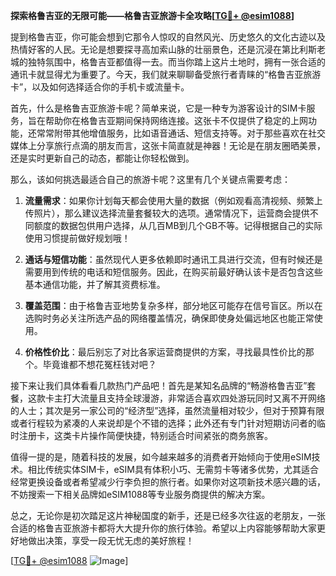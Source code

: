 **探索格鲁吉亚的无限可能——格鲁吉亚旅游卡全攻略[[TG💪+ @esim1088](https://t.me/s/esim1088)]**

提到格鲁吉亚，你可能会想到它那令人惊叹的自然风光、历史悠久的文化古迹以及热情好客的人民。无论是想要探寻高加索山脉的壮丽景色，还是沉浸在第比利斯老城的独特氛围中，格鲁吉亚都值得一去。而当你踏上这片土地时，拥有一张合适的通讯卡就显得尤为重要了。今天，我们就来聊聊备受旅行者青睐的“格鲁吉亚旅游卡”，以及如何选择适合你的手机卡或流量卡。

首先，什么是格鲁吉亚旅游卡呢？简单来说，它是一种专为游客设计的SIM卡服务，旨在帮助你在格鲁吉亚期间保持网络连接。这张卡不仅提供了稳定的上网功能，还常常附带其他增值服务，比如语音通话、短信支持等。对于那些喜欢在社交媒体上分享旅行点滴的朋友而言，这张卡简直就是神器！无论是在朋友圈晒美景，还是实时更新自己的动态，都能让你轻松做到。

那么，该如何挑选最适合自己的旅游卡呢？这里有几个关键点需要考虑：

1. **流量需求**：如果你计划每天都会使用大量的数据（例如观看高清视频、频繁上传照片），那么建议选择流量套餐较大的选项。通常情况下，运营商会提供不同额度的数据包供用户选择，从几百MB到几个GB不等。记得根据自己的实际使用习惯提前做好规划哦！

2. **通话与短信功能**：虽然现代人更多依赖即时通讯工具进行交流，但有时候还是需要用到传统的电话和短信服务。因此，在购买前最好确认该卡是否包含这些基本通信功能，并了解其资费标准。

3. **覆盖范围**：由于格鲁吉亚地势复杂多样，部分地区可能存在信号盲区。所以在选购时务必关注所选产品的网络覆盖情况，确保即使身处偏远地区也能正常使用。

4. **价格性价比**：最后别忘了对比各家运营商提供的方案，寻找最具性价比的那个。毕竟谁都不想花冤枉钱对吧？

接下来让我们具体看看几款热门产品吧！首先是某知名品牌的“畅游格鲁吉亚”套餐，这款卡主打大流量且支持全球漫游，非常适合喜欢四处游玩同时又离不开网络的人士；其次是另一家公司的“经济型”选择，虽然流量相对较少，但对于预算有限或者行程较为紧凑的人来说却是个不错的选择；此外还有专门针对短期访问者的临时注册卡，这类卡片操作简便快捷，特别适合时间紧张的商务旅客。

值得一提的是，随着科技的发展，如今越来越多的消费者开始倾向于使用eSIM技术。相比传统实体SIM卡，eSIM具有体积小巧、无需剪卡等诸多优势，尤其适合经常更换设备或者希望减少行李负担的旅行者。如果你对这项新技术感兴趣的话，不妨搜索一下相关品牌如eSIM1088等专业服务商提供的解决方案。

总之，无论你是初次踏足这片神秘国度的新手，还是已经多次往返的老朋友，一张合适的格鲁吉亚旅游卡都将大大提升你的旅行体验。希望以上内容能够帮助大家更好地做出决策，享受一段无忧无虑的美好旅程！

[[TG💪+ @esim1088](https://t.me/s/esim1088) ![Image](https://i.postimg.cc/4NQfJmqS/Snipaste-2025-05-13-00-14-12.png)]
